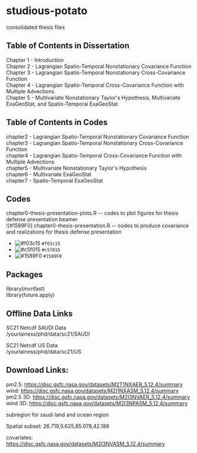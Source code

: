 # studious-potato
consolidated thesis files

## Table of Contents in Dissertation
 Chapter 1 - Introduction
<br> Chapter 2 - Lagrangian Spatio-Temporal Nonstationary Covariance Function
<br> Chapter 3 - Lagrangian Spatio-Temporal Nonstationary Cross-Covariance Function
<br> Chapter 4 - Lagrangian Spatio-Temporal Cross-Covariance Function with Multiple Advections
<br> Chapter 5 - Multivariate Nonstationary Taylor's Hypothesis, Multivariate ExaGeoStat, and Spatio-Temporal ExaGeoStat

## Table of Contents in Codes
chapter2 - Lagrangian Spatio-Temporal Nonstationary Covariance Function
<br> chapter3 - Lagrangian Spatio-Temporal Nonstationary Cross-Covariance Function
<br> chapter4 - Lagrangian Spatio-Temporal Cross-Covariance Function with Multiple Advections
<br> chapter5 - Multivariate Nonstationary Taylor's Hypothesis
<br> chapter6 - Multivariate ExaGeoStat
<br> chapter7 - Spatio-Temporal ExaGeoStat

## Codes

chapter0-thesis-presentation-plots.R -- codes to plot figures for thesis defense presentation beamer
<br> ![#1589F0] chapter0-thesis-presentation.R -- codes to produce covariance and realizations for thesis defense presentation
- ![#f03c15](https://via.placeholder.com/15/f03c15/000000?text=+) `#f03c15`
- ![#c5f015](https://via.placeholder.com/15/c5f015/000000?text=+) `#c5f015`
- ![#1589F0](https://via.placeholder.com/15/1589F0/000000?text=+) `#1589F0`

## Packages

library(mvnfast)
<br> library(future.apply)


## Offline Data Links

SC21 Netcdf SAUDI Data
<br> /yourlainess/phd/data/sc21/SAUDI

SC21 Netcdf US Data
<br> /yourlainess/phd/data/sc21/US

## Download Links:

pm2.5: https://disc.gsfc.nasa.gov/datasets/M2T1NXAER_5.12.4/summary
<br> wind: https://disc.gsfc.nasa.gov/datasets/M2I1NXASM_5.12.4/summary
<br> pm2.5 3D: https://disc.gsfc.nasa.gov/datasets/M2I3NVAER_5.12.4/summary
<br> wind 3D: https://disc.gsfc.nasa.gov/datasets/M2I3NPASM_5.12.4/summary

subregion for saudi land and ocean region

Spatial subset: 26.719,5.625,85.078,42.188

covariates: https://disc.gsfc.nasa.gov/datasets/M2I3NVASM_5.12.4/summary

